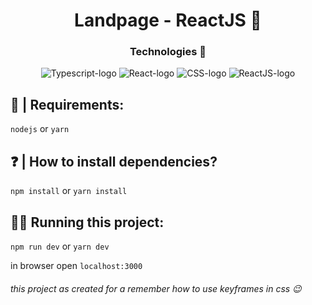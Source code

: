<h1 style="text-align: center">Landpage - ReactJS 🥇</h1>

<h3 style="text-align: center">Technologies 🔨</h3>
<div style="text-align: center">
<img style="" src="https://img.shields.io/badge/TypeScript-007ACC?style=for-the-badge&logo=typescript&logoColor=white" alt="Typescript-logo"/>
<img style="" src="https://img.shields.io/badge/React-20232A?style=for-the-badge&logo=react&logoColor=61DAFB" alt="React-logo"/>
<img style="" src="https://img.shields.io/badge/CSS3-1572B6?style=for-the-badge&logo=css3&logoColor=white" alt="CSS-logo"/>
<img style="" src="https://img.shields.io/badge/HTML5-E34F26?style=for-the-badge&logo=html5&logoColor=white" alt="ReactJS-logo"/>
</div>

## 💾 | Requirements:

`nodejs` or `yarn`

## ❓ | How to install dependencies?

`npm install` or `yarn install`

## 🏃‍♂️ Running this project:

`npm run dev` or `yarn dev`

in browser open `localhost:3000`

###### this project as created for a remember how to use keyframes in css 😉

